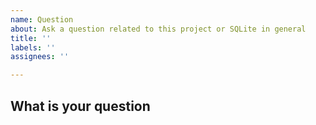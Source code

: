 ```yaml
---
name: Question
about: Ask a question related to this project or SQLite in general
title: ''
labels: ''
assignees: ''

---
```


<!--
Thanks for coming here to ask a question. :)

Before asking your question, please make sure you have searched for an existing similar question in the project Issues and Wiki.
-->

What is your question
-----------------------
